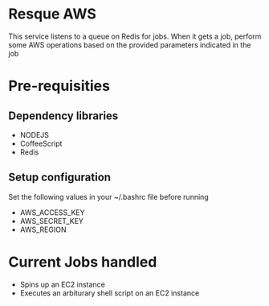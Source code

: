 # Resque AWS

This service listens to a queue on Redis for jobs. When it gets a job, 
perform some AWS operations based on the provided parameters indicated in the job

# Pre-requisities

## Dependency libraries
- NODEJS
- CoffeeScript
- Redis

## Setup configuration
Set the following values in your ~/.bashrc file before running
- AWS_ACCESS_KEY
- AWS_SECRET_KEY
- AWS_REGION

# Current Jobs handled
- Spins up an EC2 instance
- Executes an arbiturary shell script on an EC2 instance